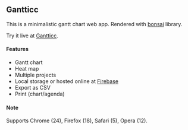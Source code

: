 ## Gantticc

This is a minimalistic gantt chart web app. Rendered with [bonsai](http://bonsaijs.org/) library.

Try it live at [Gantticc](http://gantti.cc/).

#### Features

- Gantt chart
- Heat map
- Multiple projects
- Local storage or hosted online at [Firebase](https://www.firebase.com/)
- Export as CSV
- Print (chart/agenda)

#### Note

Supports Chrome (24), Firefox (18), Safari (5), Opera (12).
